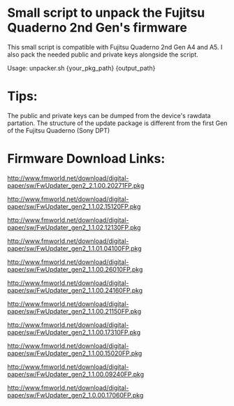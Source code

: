 # Small script to unpack the Fujitsu Quaderno 2nd Gen's firmware
This small script is compatible with Fujitsu Quaderno 2nd Gen A4 and A5.
I also pack the needed public and private keys alongside the script.

Usage: unpacker.sh {your_pkg_path} {output_path} 

# Tips:
The public and private keys can be dumped from the device's rawdata partation.
The structure of the update package is different from the first Gen of the Fujitsu Quaderno (Sony DPT)

# Firmware Download Links:
http://www.fmworld.net/download/digital-paper/sw/FwUpdater_gen2_2.1.00.20271FP.pkg

http://www.fmworld.net/download/digital-paper/sw/FwUpdater_gen2_1.1.02.15120FP.pkg

http://www.fmworld.net/download/digital-paper/sw/FwUpdater_gen2_1.1.02.12130FP.pkg

http://www.fmworld.net/download/digital-paper/sw/FwUpdater_gen2_1.1.01.04100FP.pkg

http://www.fmworld.net/download/digital-paper/sw/FwUpdater_gen2_1.1.00.26010FP.pkg

http://www.fmworld.net/download/digital-paper/sw/FwUpdater_gen2_1.1.00.24160FP.pkg

http://www.fmworld.net/download/digital-paper/sw/FwUpdater_gen2_1.1.00.21150FP.pkg

http://www.fmworld.net/download/digital-paper/sw/FwUpdater_gen2_1.1.00.17310FP.pkg

http://www.fmworld.net/download/digital-paper/sw/FwUpdater_gen2_1.1.00.15020FP.pkg

http://www.fmworld.net/download/digital-paper/sw/FwUpdater_gen2_1.1.00.09240FP.pkg

http://www.fmworld.net/download/digital-paper/sw/FwUpdater_gen2_1.0.00.17060FP.pkg
